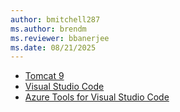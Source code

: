 ```yaml
---
author: bmitchell287
ms.author: brendm
ms.reviewer: bbanerjee
ms.date: 08/21/2025
---
```


- [Tomcat 9](https://tomcat.apache.org/download-90.cgi)
- [Visual Studio Code](https://code.visualstudio.com/download)
- [Azure Tools for Visual Studio Code](https://marketplace.visualstudio.com/items?itemName=ms-vscode.vscode-node-azure-pack)
